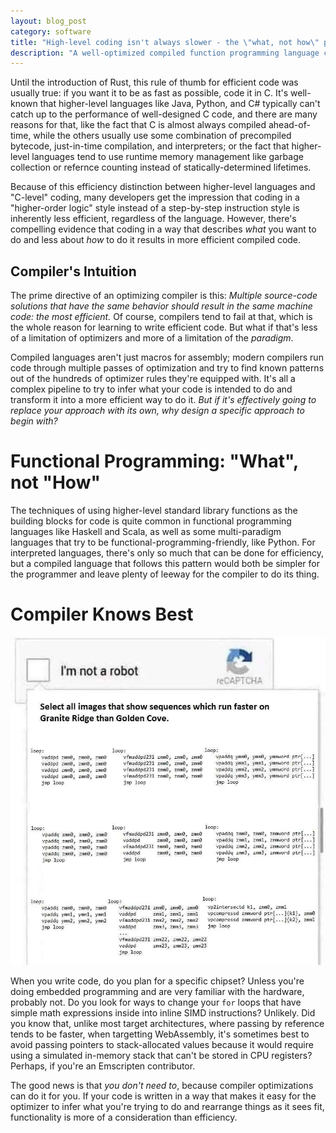 ```yaml
---
layout: blog_post
category: software
title: "High-level coding isn't always slower - the \"what, not how\" principle"
description: "A well-optimized compiled function programming language could theoretically be overall more efficient than low-level languages like C"
---
```


Until the introduction of Rust, this rule of thumb for efficient code was usually true: if you want it to be as fast as possible, code it in C. It's well-known that higher-level languages like Java, Python, and C# typically can't catch up to the performance of well-designed C code, and there are many reasons for that, like the fact that C is almost always compiled ahead-of-time, while the others usually use some combination of precompiled bytecode, just-in-time compilation, and interpreters; or the fact that higher-level languages tend to use runtime memory management like garbage collection or refernce counting instead of statically-determined lifetimes.

Because of this efficiency distinction between higher-level languages and "C-level" coding, many developers get the impression that coding in a "higher-order logic" style instead of a step-by-step instruction style is inherently less efficient, regardless of the language. However, there's compelling evidence that coding in a way that describes *what* you want to do and less about *how* to do it results in more efficient compiled code.

## Compiler's Intuition

The prime directive of an optimizing compiler is this: *Multiple source-code solutions that have the same behavior should result in the same machine code: the most efficient.* Of course, compilers tend to fail at that, which is the whole reason for learning to write efficient code. But what if that's less of a limitation of optimizers and more of a limitation of the *paradigm*.

Compiled languages aren't just macros for assembly; modern compilers run code through multiple passes of optimization and try to find known patterns out of the hundreds of optimizer rules they're equipped with. It's all a complex pipeline to try to infer what your code is intended to do and transform it into a more efficient way to do it. *But if it's effectively going to replace your approach with its own, why design a specific approach to begin with?*

# Functional Programming: "What", not "How"

The techniques of using higher-level standard library functions as the building blocks for code is quite common in functional programming languages like Haskell and Scala, as well as some multi-paradigm languages that try to be functional-programming-friendly, like Python. For interpreted languages, there's only so much that can be done for efficiency, but a compiled language that follows this pattern would both be simpler for the programmer and leave plenty of leeway for the compiler to do its thing.

# Compiler Knows Best

![An image of a fake ReCAPTCHA question with several images of assembly code, asking the user to "Select all images that show sequences which run faster on Granite Ridge than Golden Cove."](/assets/images/memes/blog/compiler-knows-best.png)

When you write code, do you plan for a specific chipset? Unless you're doing embedded programming and are very familiar with the hardware, probably not. Do you look for ways to change your `for` loops that have simple math expressions inside into inline SIMD instructions? Unlikely. Did you know that, unlike most target architectures, where passing by reference tends to be faster, when targetting WebAssembly, it's sometimes best to avoid passing pointers to stack-allocated values because it would require using a simulated in-memory stack that can't be stored in CPU registers? Perhaps, if you're an Emscripten contributor.

The good news is that *you don't need to*, because compiler optimizations can do it for you. If your code is written in a way that makes it easy for the optimizer to infer what you're trying to do and rearrange things as it sees fit, functionality is more of a consideration than efficiency.